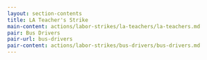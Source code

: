 ```yaml
---
layout: section-contents
title: LA Teacher's Strike
main-content: actions/labor-strikes/la-teachers/la-teachers.md
pair: Bus Drivers
pair-url: bus-drivers
pair-content: actions/labor-strikes/bus-drivers/bus-drivers.md
---
```

